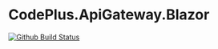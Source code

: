 # CodePlus.ApiGateway.Blazor

[![Github Build Status](https://github.com/CacoCode/CodePlus.ApiGateway.Blazor/workflows/dotnet-master/badge.svg?branch=master)](https://github.com/CacoCode/CodePlus.ApiGateway.Blazor/actions?query=workflow%3Amaster+branch%3Amaster)
